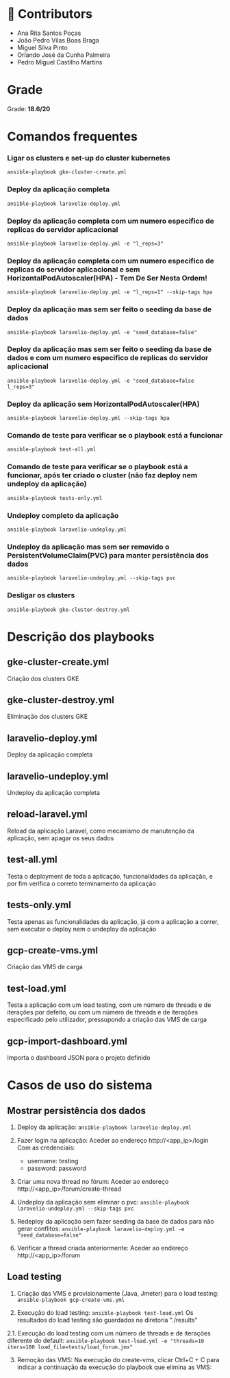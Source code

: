 # 🤝 Contributors
- Ana Rita Santos Poças
- João Pedro Vilas Boas Braga
- Miguel Silva Pinto
- Orlando José da Cunha Palmeira 
- Pedro Miguel Castilho Martins

# Grade  
Grade: **18.6/20**

# Comandos frequentes

### Ligar os clusters e set-up do cluster kubernetes
```ansible-playbook gke-cluster-create.yml```

### Deploy da aplicação completa
```ansible-playbook laravelio-deploy.yml```

### Deploy da aplicação completa com um numero especifico de replicas do servidor aplicacional
```ansible-playbook laravelio-deploy.yml -e "l_reps=3"```

### Deploy da aplicação completa com um numero especifico de replicas do servidor aplicacional e sem HorizontalPodAutoscaler(HPA) - Tem De Ser Nesta Ordem!
```ansible-playbook laravelio-deploy.yml -e "l_reps=1" --skip-tags hpa```

### Deploy da aplicação mas sem ser feito o seeding da base de dados
```ansible-playbook laravelio-deploy.yml -e "seed_database=false"```

### Deploy da aplicação mas sem ser feito o seeding da base de dados e com um numero especifico de replicas do servidor aplicacional
```ansible-playbook laravelio-deploy.yml -e "seed_database=false l_reps=3"```

### Deploy da aplicação sem HorizontalPodAutoscaler(HPA)
```ansible-playbook laravelio-deploy.yml --skip-tags hpa```


### Comando de teste para verificar se o playbook está a funcionar
```ansible-playbook test-all.yml```

### Comando de teste para verificar se o playbook está a funcionar, após ter criado o cluster (não faz deploy nem undeploy da aplicação)
```ansible-playbook tests-only.yml```


### Undeploy completo da aplicação
```ansible-playbook laravelio-undeploy.yml```

### Undeploy da aplicação mas sem ser removido o PersistentVolumeClaim(PVC) para manter persistência dos dados
```ansible-playbook laravelio-undeploy.yml --skip-tags pvc```


### Desligar os clusters
```ansible-playbook gke-cluster-destroy.yml```



# Descrição dos playbooks

## gke-cluster-create.yml
Criação dos clusters GKE

## gke-cluster-destroy.yml
Eliminação dos clusters GKE

## laravelio-deploy.yml
Deploy da aplicação completa

## laravelio-undeploy.yml
Undeploy da aplicação completa

## reload-laravel.yml
Reload da aplicação Laravel, como mecanismo de manutenção da aplicação, sem apagar os seus dados

## test-all.yml
Testa o deployment de toda a aplicação, funcionalidades da aplicação, e por fim verifica o correto terminamento da aplicação

## tests-only.yml
Testa apenas as funcionalidades da aplicação, já com a aplicação a correr, sem executar o deploy nem o undeploy da aplicação

## gcp-create-vms.yml
Criação das VMS de carga

## test-load.yml
Testa a aplicação com um load testing, com um número de threads e de iterações por defeito, ou com um número de threads e de iterações especificado pelo utilizador, pressupondo a criação das VMS de carga

## gcp-import-dashboard.yml
Importa o dashboard JSON para o projeto definido



# Casos de uso do sistema

## Mostrar persistência dos dados
1. Deploy da aplicação:
    ```ansible-playbook laravelio-deploy.yml```

2. Fazer login na aplicação:
    Aceder ao endereço http://<app_ip>/login
    Com as credenciais:
    - username: testing
    - password: password

3. Criar uma nova thread no fórum:
    Aceder ao endereço http://<app_ip>/forum/create-thread

4. Undeploy da aplicação sem eliminar o pvc:
    ```ansible-playbook laravelio-undeploy.yml --skip-tags pvc```


5. Redeploy da aplicação sem fazer seeding da base de dados para não gerar conflitos:
    ```ansible-playbook laravelio-deploy.yml -e "seed_database=false"```

6. Verificar a thread criada anteriormente:
    Aceder ao endereço http://<app_ip>/forum

## Load testing
1. Criação das VMS e provisionamente (Java, Jmeter) para o load testing:
    ```ansible-playbook gcp-create-vms.yml```

2. Execução do load testing:
    ```ansible-playbook test-load.yml```
    Os resultados do load testing são guardados na diretoria "./results"

2.1. Execução do load testing com um número de threads e de iterações diferente do default:
    ```ansible-playbook test-load.yml -e "threads=10 iters=100 load_file=tests/load_forum.jmx"```


3. Remoção das VMS:
    Na execução do create-vms, clicar Ctrl+C + C para indicar a continuação da execução do playbook que elimina as VMS:
    
